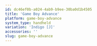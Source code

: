 ```yaml
---
id: dc46ef0b-a024-4ab9-b9ee-30ba0d1b4505
title: 'Game Boy Advance'
platform: game-boy-advance
system_type: handheld
variation: 'Indigo [J]'
accessories: ''
slug: game-boy-advance
---
```

